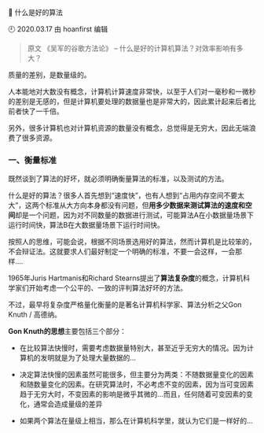🐾 什么是好的算法

🕘 2020.03.17 由 hoanfirst 编辑

> 原文 《吴军的谷歌方法论》 – 什么是好的计算机算法？对效率影响有多大？


质量的差别，是数量级的。

人本能地对大数没有概念，计算机计算速度非常快，以至于人们对一毫秒和一微秒的差别是无感的，但是计算机要处理的数据量也是非常大的，因此累计起来后者比前者快了一千倍。

另外，很多计算机也对计算机资源的数量没有概念，总觉得是无穷大，因此无端浪费了很多资源。

### 一、衡量标准

既然谈到了算法的好坏，就必须明确衡量算法的标准，以及测试的方法。

什么是好的算法？很多人首先想到“速度快”，也有人想到“占用内存空间不要太大”，这两个标准从大方向本身都没有问题，但**用多少数据来测试算法的速度和空间**却是一个问题，因为对不同数量的数据进行测试，可能算法A在小数据量场景下运行时间快，算法B在大数据量场景下运行时间快。

按照人的思维，可能会说，根据不同场景选用好的算法，然而计算机是比较笨的，不会辩证法。这就要求人们最好制定一个明确的标准，不要一会这样，一会那样....

1965年Juris Hartmanis和Richard Stearns提出了**算法复杂度**的概念，计算机科学家们开始考虑一个公平的、一致的评判算法好坏的方法。

不过，最早将复杂度严格量化衡量的是著名计算机科学家、算法分析之父Gon Knuth / 高德纳。

**Gon Knuth的思想**主要包括三个部分：

- 在比较算法快慢时，需要考虑数据量特别大，甚至近乎无穷大的情况。因为计算机的发明就是为了处理大量数据的...

- 决定算法快慢的因素虽然可能很多，但主要分为两类：不随数据量变化的因素和随数量变化的因素。在研究算法时，不必考虑不变的因素，因为当可变因素趋于无穷大时，不变因素的影响是微乎其微的...而且，任何随着可变因素的变化，通常会造成量级的差异

- 如果两个算法在量级上相当，那么在计算机科学里，就认为它们是一样好的...







